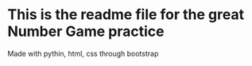 # This is the readme file for the great Number Game practice
Made with pythin, html, css through bootstrap
